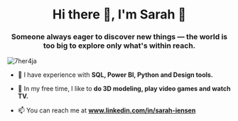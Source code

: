 <h1 align="center">Hi there 👋, I'm Sarah 🎀</h1>

<h3 align="center">Someone always eager to discover new things — the world is too big to explore only what's within reach.</h3>

![7her4ja](https://github.com/user-attachments/assets/2c2efa0b-d454-47ec-b15a-26155d733e23)

<!-- - 🌱 I’m currently studying **UX Writing, NPL, LLM and conversational design** -->
  
- 🧩 I have experience with **SQL, Power BI, Python and Design tools.**

- 🎻 In my free time, I like to **do 3D modeling, play video games and watch TV.**

- 📫 You can reach me at **www.linkedin.com/in/sarah-iensen**
